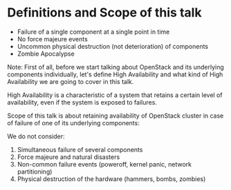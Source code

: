# Definitions and Scope of this talk

+ Failure of a single component
  at a single point in time
+ No force majeure events
+ Uncommon physical destruction (not deterioration)
  of components
+ Zombie Apocalypse

Note: First of all, before we start talking about OpenStack and its underlying components individually, let's define High Availability and what kind of High Availability we are going to cover in this talk.

High Availability is a characteristic of a system that retains a certain level of availability, even if the system is exposed to failures.

Scope of this talk is about retaining availability of OpenStack cluster in case of failure of one of its underlying components:

We do not consider:
1. Simultaneous failure of several components
2. Force majeure and natural disasters
3. Non-common failure events (poweroff, kernel panic, network partitioning)
4. Physical destruction of the hardware (hammers, bombs, zombies)
